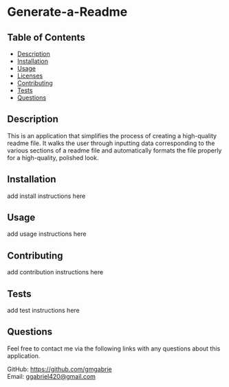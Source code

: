 # Generate-a-Readme

  

  ## Table of Contents
  * [Description](#description)
  * [Installation](#installation)
  * [Usage](#usage)
  * [Licenses](#licenses)
  * [Contributing](#contributing)
  * [Tests](#tests)
  * [Questions](#questions)

  ## Description
  This is an application that simplifies the process of creating a high-quality readme file.  It walks the user through inputting data corresponding to the various sections of a readme file and automatically formats the file properly for a high-quality, polished look.  

  ## Installation
  add install instructions here

  ## Usage
  add usage instructions here

  

  ## Contributing
  add contribution instructions here

  ## Tests
  add test instructions here

  ## Questions
  Feel free to contact me via the following links with any questions about this application.
  
  GitHub: https://github.com/gmgabrie  
  Email: ggabriel420@gmail.com

